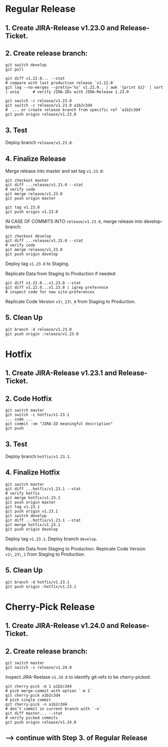 # Regular Release

## 1. Create JIRA-Release v1.23.0 and Release-Ticket.

## 2. Create release branch:

    git switch develop
    git pull

    git diff v1.22.0... --stat                                                        # compare with last production release `v1.22.0`
    git log --no-merges --pretty='%s' v1.22.0.. | awk '{print $1}' | sort | uniq      # verify JIRA-IDs with JIRA-Release 1.23.0

    git switch -c release/v1.23.0
    git switch -c release/v1.23.0 a1b2c3d4                                            #  ... or create release branch from specific ref `a1b2c3d4`
    git push origin release/v1.23.0

## 3. Test

  Deploy branch `release/v1.23.0`.

## 4. Finalize Release

  Merge release into master and set tag `v1.23.0`:

    git checkout master
    git diff ...release/v1.23.0 --stat                                                # verify code
    git merge release/v1.23.0
    git push origin master

    git tag v1.23.0
    git push origin v1.23.0


  IN CASE OF COMMITS INTO `release/v1.23.0`, merge release into develop-branch:

    git checkout develop
    git diff ...release/v1.23.0 --stat                                                # verify code
    git merge release/v1.23.0
    git push origin develop

  Deploy tag `v1.23.0` to Staging.

  Replicate Data from Staging to Production if needed:

    git diff v1.22.0...v1.23.0 --stat
    git diff v1.22.0...v1.23.0 | igrep preference                                     # inspect code for new site-preferences

  Replicate Code Version `v1\_23\_0` from Staging to Production.

## 5. Clean Up

    git branch -d release/v1.23.0
    git push origin :release/v1.23.0

# Hotfix

## 1. Create JIRA-Release v1.23.1 and Release-Ticket.

## 2. Code Hotfix

    git switch master
    git switch -c hotfix/v1.23.1
    ... code ...
    git commit -vm "JIRA-ID meaningful description"
    git push

## 3. Test

  Deploy branch `hotfix/v1.23.1`.

## 4. Finalize Hotfix

    git switch master
    git diff ...hotfix/v1.23.1 --stat                                                 # verify hotfix
    git merge hotfix/v1.23.1
    git push origin master
    git tag v1.23.1
    git push origin v1.23.1
    git switch develop
    git diff ...hotfix/v1.23.1 --stat
    git merge hotfix/v1.23.1
    git push origin develop

  Deploy tag `v1.23.1`.
  Deploy branch `develop`.

  Replicate Data from Staging to Production.
  Replicate Code Version `v1\_23\_1` from Staging to Production.

## 5. Clean Up

    git branch -d hotfix/v1.23.1
    git push origin :hotfix/v1.23.1

# Cherry-Pick Release

## 1. Create JIRA-Release v1.24.0 and Release-Ticket.

## 2. Create release branch:

    git switch master
    git switch -c release/v1.24.0

  Inspect JIRA-Reelase `v1.24.0` to identify git-refs to be cherry-picked:

    git cherry-pick -m 1 a1b2c3d4                                                     # pick merge-commit with option `-m 1`
    git cherry-pick a1b2c3d4                                                          # pick single commit
    git cherry-pick -n a1b2c3d4                                                       # don’t commit in current branch with `-n`
    git diff master... --stat                                                         # verify picked commits
    git push origin release/v1.24.0

## --> continue with Step 3. of Regular Release
